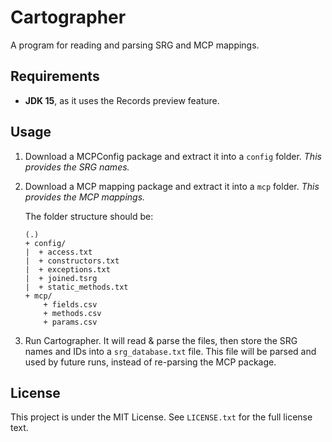 # Cartographer

A program for reading and parsing SRG and MCP mappings.

## Requirements

 * **JDK 15**, as it uses the Records preview feature.

## Usage
  1. Download a MCPConfig package and extract it into a `config` folder. _This provides the SRG names._
  2. Download a MCP mapping package and extract it into a `mcp` folder. _This provides the MCP mappings._
 
     The folder structure should be:
     ```
     (.) 
     + config/
     |  + access.txt
     |  + constructors.txt
     |  + exceptions.txt
     |  + joined.tsrg
     |  + static_methods.txt
     + mcp/
         + fields.csv
         + methods.csv
         + params.csv
     ```
  3. Run Cartographer.
     It will read & parse the files, then store the SRG names and IDs into a `srg_database.txt` file.
     This file will be parsed and used by future runs, instead of re-parsing the MCP package. 


## License
This project is under the MIT License. See `LICENSE.txt` for the full license text.
